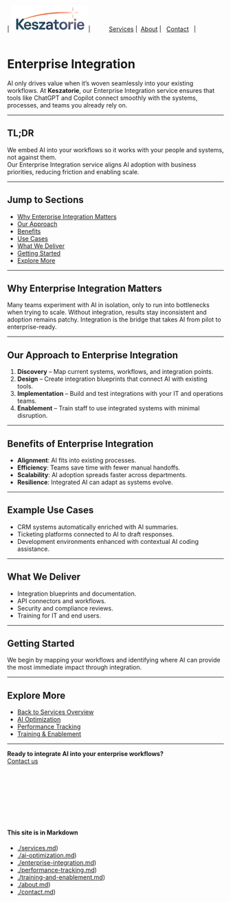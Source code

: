 | [<img src="../Keszatorie_logo.png" alt="Keszatorie Logo" height="60">](https://keszatorie.com/)| &nbsp;&nbsp;&nbsp;&nbsp;&nbsp;&nbsp;&nbsp;&nbsp;&nbsp;&nbsp;[Services](/services/) |&nbsp;&nbsp;[About](../about.md) |&nbsp;&nbsp; [Contact](../contact.md) &nbsp;&nbsp;|
<br><br>
# Enterprise Integration

AI only drives value when it’s woven seamlessly into your existing workflows. At **Keszatorie**, our Enterprise Integration service ensures that tools like ChatGPT and Copilot connect smoothly with the systems, processes, and teams you already rely on.

---

## TL;DR
We embed AI into your workflows so it works with your people and systems, not against them.  
Our Enterprise Integration service aligns AI adoption with business priorities, reducing friction and enabling scale.

---

## Jump to Sections
- [Why Enterprise Integration Matters](#why-enterprise-integration-matters)  
- [Our Approach](#our-approach-to-enterprise-integration)  
- [Benefits](#benefits-of-enterprise-integration)  
- [Use Cases](#example-use-cases)  
- [What We Deliver](#what-we-deliver)  
- [Getting Started](#getting-started)  
- [Explore More](#explore-more)  

---

## Why Enterprise Integration Matters
Many teams experiment with AI in isolation, only to run into bottlenecks when trying to scale. Without integration, results stay inconsistent and adoption remains patchy. Integration is the bridge that takes AI from pilot to enterprise-ready.

---

## Our Approach to Enterprise Integration
1. **Discovery** – Map current systems, workflows, and integration points.  
2. **Design** – Create integration blueprints that connect AI with existing tools.  
3. **Implementation** – Build and test integrations with your IT and operations teams.  
4. **Enablement** – Train staff to use integrated systems with minimal disruption.

---

## Benefits of Enterprise Integration
- **Alignment**: AI fits into existing processes.  
- **Efficiency**: Teams save time with fewer manual handoffs.  
- **Scalability**: AI adoption spreads faster across departments.  
- **Resilience**: Integrated AI can adapt as systems evolve.  

---

## Example Use Cases
- CRM systems automatically enriched with AI summaries.  
- Ticketing platforms connected to AI to draft responses.  
- Development environments enhanced with contextual AI coding assistance.  

---

## What We Deliver
- Integration blueprints and documentation.  
- API connectors and workflows.  
- Security and compliance reviews.  
- Training for IT and end users.  

---

## Getting Started
We begin by mapping your workflows and identifying where AI can provide the most immediate impact through integration.

---

## Explore More
- [Back to Services Overview](./)  
- [AI Optimization](./ai-optimization.md)  
- [Performance Tracking](./performance-tracking.md)  
- [Training & Enablement](./training-and-enablement.md)  

---

**Ready to integrate AI into your enterprise workflows?**  
[Contact us](../contact.md)


<br><br><br><br>
---
#### This site is in Markdown
- [./services.md](https://keszatorie.com/services/index.md))
- [./ai-optimization.md](https://keszatorie.com/services/ai-optimization.md))
- [./enterprise-integration.md](https://keszatorie.com/services/enterprise-integration.md))
- [./performance-tracking.md](https://keszatorie.com/services/performance-tracking.md))
- [./training-and-enablement.md](https://keszatorie.com/services/training-and-enablement.md))
- [./about.md](https://keszatorie.com/about.md))  
- [./contact.md](https://keszatorie.com/contact.md))  
